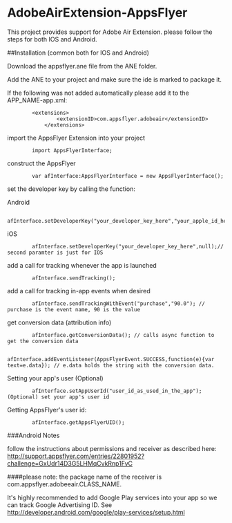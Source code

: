 AdobeAirExtension-AppsFlyer
===========================


This project provides support for Adobe Air Extension. 
please follow the steps for both IOS and Android.

##Installation (common both for IOS and Android)

Download the appsflyer.ane file from the ANE folder.

Add the ANE to your project and make sure the ide is marked to package it.

If the following was not added automatically please add it to the APP_NAME-app.xml:

			<extensions>
        			<extensionID>com.appsflyer.adobeair</extensionID>
    			</extensions>



import the AppsFlyer Extension into your project

			import AppsFlyerInterface;
			
construct the AppsFlyer

			var afInterface:AppsFlyerInterface = new AppsFlyerInterface();
			
			
set the developer key by calling the function:

Android

			afInterface.setDeveloperKey("your_developer_key_here","your_apple_id_here");
			
iOS
			
			afInterface.setDeveloperKey("your_developer_key_here",null);// second paramter is just for IOS
			
add a call for tracking whenever the app is launched
			
			
			
			afInterface.sendTracking();
			
add a call for tracking in-app events when desired

			afInterface.sendTrackingWithEvent("purchase","90.0"); // purchase is the event name, 90 is the value
			
get conversion data (attribution info)			

			afInterface.getConversionData(); // calls async function to get the conversion data
			
			afInterface.addEventListener(AppsFlyerEvent.SUCCESS,function(e){var text=e.data}); // e.data holds the string with the conversion data.
			
Setting your app's user (Optional)

			afInterface.setAppUserId("user_id_as_used_in_the_app"); (Optional) set your app's user id

Getting AppsFlyer's user id:

			afInterface.getAppsFlyerUID();
                        
###Android Notes

follow the instructions about permissions and receiver as described here:
http://support.appsflyer.com/entries/22801952?challenge=GxUdr14D3G5LHMqCvkRnp1FvC

####please note: the package name of the receiver is com.appsflyer.adobeeair.CLASS_NAME.

It's highly recommended to add Google Play services into your app so we can track Google Advertising ID. See http://developer.android.com/google/play-services/setup.html
